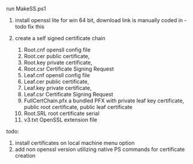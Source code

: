 run MakeSS.ps1 
1. install openssl lite for win 64 bit, download link is manually coded in - todo fix this
2. create a self signed certificate chain
   
   1. Root.cnf opensll config file
   2. Root.cer public certificate, 
   3. Root.key private certificate,
   4. Root.csr Certificate Signing Request
   5. Leaf.cnf opensll config file 
   6. Leaf.cer public certificate, 
   7. Leaf.key private certificate,
   8. Leaf.csr Certificate Signing Request
   9. FullCertChain.pfx a bundled PFX with private leaf key certificate, public root certificate, public leaf certificate
   10. Root.SRL root certificate serial
   11. v3.txt OpenSSL extension file

todo:
1. install certificates on local machine menu option
2. add non openssl version utilizing native PS commands for certificate creation
   
